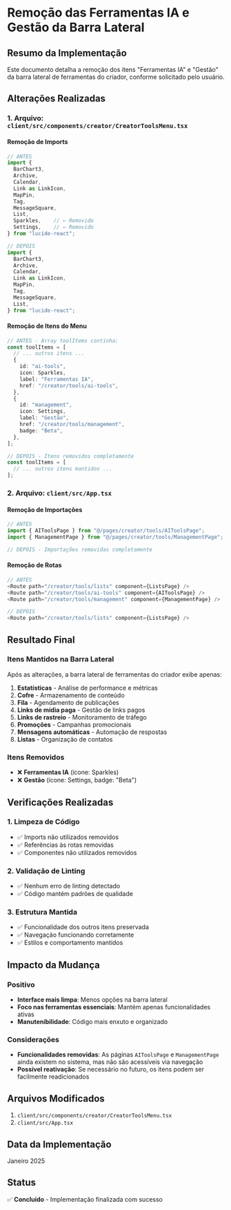 # Remoção das Ferramentas IA e Gestão da Barra Lateral

## Resumo da Implementação

Este documento detalha a remoção dos itens "Ferramentas IA" e "Gestão" da barra lateral de ferramentas do criador, conforme solicitado pelo usuário.

## Alterações Realizadas

### 1. Arquivo: `client/src/components/creator/CreatorToolsMenu.tsx`

#### Remoção de Imports
```typescript
// ANTES
import {
  BarChart3,
  Archive,
  Calendar,
  Link as LinkIcon,
  MapPin,
  Tag,
  MessageSquare,
  List,
  Sparkles,    // ← Removido
  Settings,    // ← Removido
} from "lucide-react";

// DEPOIS
import {
  BarChart3,
  Archive,
  Calendar,
  Link as LinkIcon,
  MapPin,
  Tag,
  MessageSquare,
  List,
} from "lucide-react";
```

#### Remoção de Itens do Menu
```typescript
// ANTES - Array toolItems continha:
const toolItems = [
  // ... outros itens ...
  {
    id: "ai-tools",
    icon: Sparkles,
    label: "Ferramentas IA",
    href: "/creator/tools/ai-tools",
  },
  {
    id: "management",
    icon: Settings,
    label: "Gestão",
    href: "/creator/tools/management",
    badge: "Beta",
  },
];

// DEPOIS - Itens removidos completamente
const toolItems = [
  // ... outros itens mantidos ...
];
```

### 2. Arquivo: `client/src/App.tsx`

#### Remoção de Importações
```typescript
// ANTES
import { AIToolsPage } from "@/pages/creator/tools/AIToolsPage";
import { ManagementPage } from "@/pages/creator/tools/ManagementPage";

// DEPOIS - Importações removidas completamente
```

#### Remoção de Rotas
```typescript
// ANTES
<Route path="/creator/tools/lists" component={ListsPage} />
<Route path="/creator/tools/ai-tools" component={AIToolsPage} />
<Route path="/creator/tools/management" component={ManagementPage} />

// DEPOIS
<Route path="/creator/tools/lists" component={ListsPage} />
```

## Resultado Final

### Itens Mantidos na Barra Lateral
Após as alterações, a barra lateral de ferramentas do criador exibe apenas:

1. **Estatísticas** - Análise de performance e métricas
2. **Cofre** - Armazenamento de conteúdo
3. **Fila** - Agendamento de publicações
4. **Links de mídia paga** - Gestão de links pagos
5. **Links de rastreio** - Monitoramento de tráfego
6. **Promoções** - Campanhas promocionais
7. **Mensagens automáticas** - Automação de respostas
8. **Listas** - Organização de contatos

### Itens Removidos
- ❌ **Ferramentas IA** (ícone: Sparkles)
- ❌ **Gestão** (ícone: Settings, badge: "Beta")

## Verificações Realizadas

### 1. Limpeza de Código
- ✅ Imports não utilizados removidos
- ✅ Referências às rotas removidas
- ✅ Componentes não utilizados removidos

### 2. Validação de Linting
- ✅ Nenhum erro de linting detectado
- ✅ Código mantém padrões de qualidade

### 3. Estrutura Mantida
- ✅ Funcionalidade dos outros itens preservada
- ✅ Navegação funcionando corretamente
- ✅ Estilos e comportamento mantidos

## Impacto da Mudança

### Positivo
- **Interface mais limpa**: Menos opções na barra lateral
- **Foco nas ferramentas essenciais**: Mantém apenas funcionalidades ativas
- **Manutenibilidade**: Código mais enxuto e organizado

### Considerações
- **Funcionalidades removidas**: As páginas `AIToolsPage` e `ManagementPage` ainda existem no sistema, mas não são acessíveis via navegação
- **Possível reativação**: Se necessário no futuro, os itens podem ser facilmente readicionados

## Arquivos Modificados

1. `client/src/components/creator/CreatorToolsMenu.tsx`
2. `client/src/App.tsx`

## Data da Implementação
Janeiro 2025

## Status
✅ **Concluído** - Implementação finalizada com sucesso

